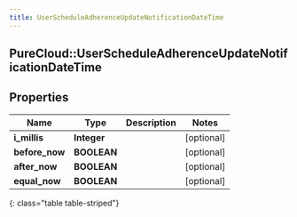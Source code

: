 ```yaml
---
title: UserScheduleAdherenceUpdateNotificationDateTime
---
```

## PureCloud::UserScheduleAdherenceUpdateNotificationDateTime

## Properties

|Name | Type | Description | Notes|
|------------ | ------------- | ------------- | -------------|
| **i_millis** | **Integer** |  | [optional] |
| **before_now** | **BOOLEAN** |  | [optional] |
| **after_now** | **BOOLEAN** |  | [optional] |
| **equal_now** | **BOOLEAN** |  | [optional] |
{: class="table table-striped"}


